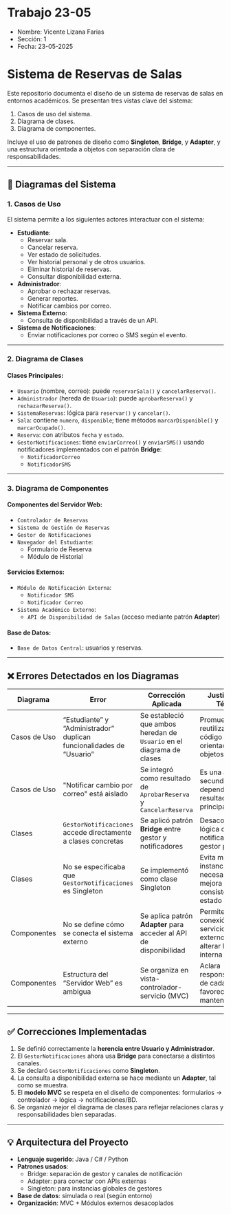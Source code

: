 # Trabajo 23-05
- Nombre: Vicente Lizana Farias
- Sección: 1
- Fecha: 23-05-2025

# Sistema de Reservas de Salas

Este repositorio documenta el diseño de un sistema de reservas de salas en entornos académicos. Se presentan tres vistas clave del sistema:

1. Casos de uso del sistema.
2. Diagrama de clases.
3. Diagrama de componentes.

Incluye el uso de patrones de diseño como **Singleton**, **Bridge**, y **Adapter**, y una estructura orientada a objetos con separación clara de responsabilidades.

---

## 🧩 Diagramas del Sistema

### 1. Casos de Uso

El sistema permite a los siguientes actores interactuar con el sistema:

- **Estudiante**:
  - Reservar sala.
  - Cancelar reserva.
  - Ver estado de solicitudes.
  - Ver historial personal y de otros usuarios.
  - Eliminar historial de reservas.
  - Consultar disponibilidad externa.
- **Administrador**:
  - Aprobar o rechazar reservas.
  - Generar reportes.
  - Notificar cambios por correo.
- **Sistema Externo**:
  - Consulta de disponibilidad a través de un API.
- **Sistema de Notificaciones**:
  - Enviar notificaciones por correo o SMS según el evento.

---

### 2. Diagrama de Clases

#### Clases Principales:

- `Usuario` (nombre, correo): puede `reservarSala()` y `cancelarReserva()`.
- `Administrador` (hereda de `Usuario`): puede `aprobarReserva()` y `rechazarReserva()`.
- `SistemaReservas`: lógica para `reservar()` y `cancelar()`.
- `Sala`: contiene `numero`, `disponible`; tiene métodos `marcarDisponible()` y `marcarOcupado()`.
- `Reserva`: con atributos `fecha` y `estado`.
- `GestorNotificaciones`: tiene `enviarCorreo()` y `enviarSMS()` usando notificadores implementados con el patrón **Bridge**:
  - `NotificadorCorreo`
  - `NotificadorSMS`

---

### 3. Diagrama de Componentes

#### Componentes del Servidor Web:

- `Controlador de Reservas`
- `Sistema de Gestión de Reservas`
- `Gestor de Notificaciones`
- `Navegador del Estudiante`:
  - Formulario de Reserva
  - Módulo de Historial

#### Servicios Externos:

- `Módulo de Notificación Externa`:
  - `Notificador SMS`
  - `Notificador Correo`
- `Sistema Académico Externo`:
  - `API de Disponibilidad de Salas` (acceso mediante patrón **Adapter**)

#### Base de Datos:

- `Base de Datos Central`: usuarios y reservas.

---

## ❌ Errores Detectados en los Diagramas

| Diagrama | Error | Corrección Aplicada | Justificación Técnica |
|---------|-------|----------------------|------------------------|
| Casos de Uso | “Estudiante” y “Administrador” duplican funcionalidades de “Usuario” | Se estableció que ambos heredan de `Usuario` en el diagrama de clases | Promueve reutilización de código y diseño orientado a objetos |
| Casos de Uso | "Notificar cambio por correo" está aislado | Se integró como resultado de `AprobarReserva` y `CancelarReserva` | Es una acción secundaria, dependiente del resultado principal |
| Clases | `GestorNotificaciones` accede directamente a clases concretas | Se aplicó patrón **Bridge** entre gestor y notificadores | Desacopla la lógica de envío de notificaciones del gestor principal |
| Clases | No se especificaba que `GestorNotificaciones` es Singleton | Se implementó como clase Singleton | Evita múltiples instancias no necesarias, mejora consistencia de estado |
| Componentes | No se define cómo se conecta el sistema externo | Se aplica patrón **Adapter** para acceder al API de disponibilidad | Permite la conexión con servicios externos sin alterar la lógica interna |
| Componentes | Estructura del “Servidor Web” es ambigua | Se organiza en vista-controlador-servicio (MVC) | Aclara responsabilidades de cada módulo y favorece mantenibilidad |

---

## ✅ Correcciones Implementadas

1. Se definió correctamente la **herencia entre Usuario y Administrador**.
2. El `GestorNotificaciones` ahora usa **Bridge** para conectarse a distintos canales.
3. Se declaró `GestorNotificaciones` como **Singleton**.
4. La consulta a disponibilidad externa se hace mediante un **Adapter**, tal como se muestra.
5. El **modelo MVC** se respeta en el diseño de componentes: formularios → controlador → lógica → notificaciones/BD.
6. Se organizó mejor el diagrama de clases para reflejar relaciones claras y responsabilidades bien separadas.

---

## 💡 Arquitectura del Proyecto

- **Lenguaje sugerido**: Java / C# / Python
- **Patrones usados**:
  - Bridge: separación de gestor y canales de notificación
  - Adapter: para conectar con APIs externas
  - Singleton: para instancias globales de gestores
- **Base de datos**: simulada o real (según entorno)
- **Organización**: MVC + Módulos externos desacoplados


